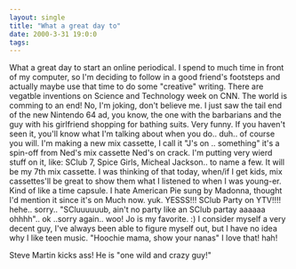 ```yaml
---
layout: single
title: "What a great day to"
date: 2000-3-31 19:0:0
tags: 
---
```


What a great day to start an online periodical. I spend to much time in front of my computer, so I'm deciding to follow in a good friend's footsteps and actually maybe use that time to do some "creative" writing. There are vegatble inventions on Science and Technology week on CNN. The world is comming to an end! No, I'm joking, don't believe me. I just saw the tail end of the new Nintendo 64 ad, you know, the one with the barbarians and the guy with his girlfriend shopping for bathing suits. Very funny. If you haven't seen it, you'll know what I'm talking about when you do.. duh.. of course you will. I'm making a new mix cassette, I call it "J's on .. something" it's a spin-off from Ned's mix cassette Ned's on crack. I'm putting very wierd stuff on it, like: SClub 7, Spice Girls, Micheal Jackson.. to name a few. It will be my 7th mix cassette. I was thinking of that today, when/if I get kids, mix cassettes'll be great to show them what I listened to when I was young-er. Kind of like a time capsule. I hate American Pie sung by Madonna, thought I'd mention it since it's on Much now. yuk. YESSS!!! SClub Party on YTV!!!! hehe.. sorry.. "SCluuuuuub, ain't no party like an SClub partay aaaaaa ohhhh".. ok ..sorry again.. woo! Jo is my favorite. :) I consider myself a very decent guy, I've always been able to figure myself out, but I have no idea why I like teen music. "Hoochie mama, show your nanas" I love that! hah!

Steve Martin kicks ass! He is "one wild and crazy guy!"

